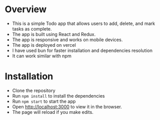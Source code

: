 # Overview 
- This is a simple Todo app that allows users to add, delete, and mark tasks as complete.
- The app is built using React and Redux.
- The app is responsive and works on mobile devices.
- The app is deployed on vercel
- I have used bun for faster installation and dependencies resolution
- It can work similar with npm 

# Installation
- Clone the repository
- Run `npm install` to install the dependencies
- Run `npm start` to start the app
- Open [http://localhost:3000](http://localhost:3000) to view it in the browser.
- The page will reload if you make edits.
